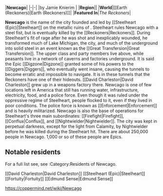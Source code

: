 |**Newcago**|
|-|-|
|by  Jamie Knierim |
|**Region**||
|**World**|[[Earth (Reckoners)\|Earth (Reckoners)]]|
|**Featured In**|*The Reckoners*|

**Newcago** is the name of the city founded and led by [[Steelheart (Epic)\|Steelheart]] on the metallic ruins of .
Steelheart rules Newcago with a steel fist, but is eventually killed by the [[Reckoners\|Reckoners]].
During Steelheart's fit of rage after he was shot and inexplicably wounded, he transformed much of Lake Michigan, the city, and much of the underground into solid steel in an event known as the [[Great Transfersion\|Great Transfersion]]. The upper class and party members live above, while peasants live in a network of caverns and factories underground. It is said the Epic [[Digzone\|Digzone]] granted some of his powers to the [[Diggers\|Diggers]], who eventually went insane, causing the tunnels to become erratic and impossible to navigate. It is in these tunnels that the Reckoners have one of their hideouts. [[David Charleston\|David Charleston]] grew up in a weapons factory there. 
Newcago is one of few locations left in America that still has running water, infrastructure, electricity, food, and a police force. Even though it was ruled under the oppressive regime of Steelheart, people flocked to it, even if they lived in poor conditions. The police force is known as [[Enforcement\|Enforcement]] and is heavily militarized. 
Newcago is also the base of operations for Steelheart's three main subordinates: [[Firefight\|Firefight]], [[Conflux\|Conflux]], and [[Nightwielder\|Nightwielder]]. The city was kept in perpetual darkness, except for the light from Calamity, by Nightwielder before he was killed during the Steelheart hit. 
There are about 250,000 people in Newcago. 1,000 or so of these people are Epics.

## Notable residents
For a full list see, see :Category:Residents of Newcago.

[[David Charleston\|David Charleston]]
[[Steelheart (Epic)\|Steelheart]]
[[Fortuity\|Fortuity]]
[[Edmund Sense\|Edmund Sense]]



https://coppermind.net/wiki/Newcago
